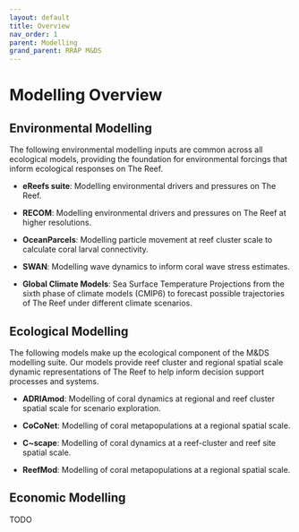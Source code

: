 ```yaml
---
layout: default
title: Overview
nav_order: 1
parent: Modelling
grand_parent: RRAP M&DS
---
```


# Modelling Overview

## Environmental Modelling

The following environmental modelling inputs are common across all ecological models, providing the foundation for environmental forcings that inform ecological responses on The Reef.

- **eReefs suite**: Modelling environmental drivers and pressures on The Reef. 

- **RECOM**: Modelling environmental drivers and pressures on The Reef at higher resolutions.

- **OceanParcels**: Modelling particle movement at reef cluster scale to calculate coral larval connectivity.  

- **SWAN**: Modelling wave dynamics to inform coral wave stress estimates. 

- **Global Climate Models**: Sea Surface Temperature Projections from the sixth phase of climate models (CMIP6) to forecast possible trajectories of The Reef under different climate scenarios.

## Ecological Modelling

The following models make up the ecological component of the M&DS modelling suite. Our models provide reef cluster and regional spatial scale dynamic representations of The Reef to help inform decision support processes and systems.

- **ADRIAmod**: Modelling of coral dynamics at regional and reef cluster spatial scale for scenario exploration. 

- **CoCoNet**: Modelling of coral metapopulations at a regional spatial scale. 

- **C~scape**: Modelling of coral dynamics at a reef-cluster and reef site spatial scale​.

- **ReefMod**: Modelling of coral metapopulations at a regional spatial scale.

## Economic Modelling
TODO
